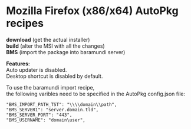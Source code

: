 # Mozilla Firefox (x86/x64) AutoPkg recipes
**download** (get the actual installer)  
**build** (alter the MSI with all the changes)  
**BMS** (import the package into baramundi server)

**Features:**  
Auto updater is disabled.  
Desktop shortcut is disabled by default.

To use the baramundi import recipe,<br>
the following varibles need to be specified in the AutoPkg config.json file:<br>
  ```"BMS_IMPORT_OU_GUID": "11111111-ABCD-1234-ABCD-12345678ABCD",
  "BMS_IMPORT_PATH_TST": "\\\\domain\\path",
  "BMS_SERVER1": "server.domain.tld",
  "BMS_SERVER_PORT": "443",
  "BMS_USERNAME": "domain\user",